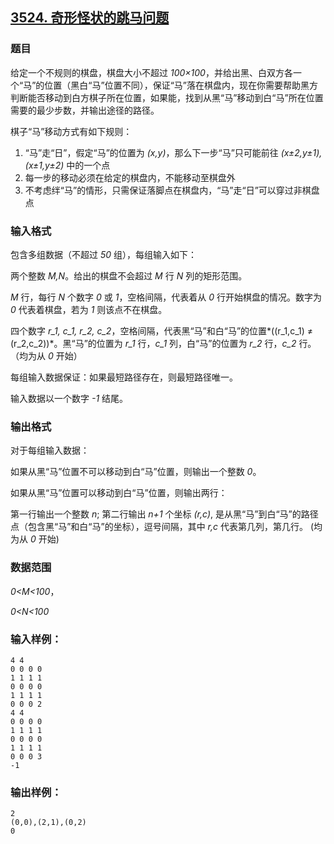 ## [3524. 奇形怪状的跳马问题](https://www.acwing.com/problem/content/3527/)

### 题目

给定一个不规则的棋盘，棋盘大小不超过 *100×100*，并给出黑、白双方各一个“马”的位置（黑白“马”位置不同），保证“马”落在棋盘内，现在你需要帮助黑方判断能否移动到白方棋子所在位置，如果能，找到从黑“马”移动到白“马”所在位置需要的最少步数，并输出途径的路径。

棋子“马”移动方式有如下规则：

1. “马”走“日”，假定“马”的位置为 *(x,y)*，那么下一步“马”只可能前往 *(x±2,y±1),(x±1,y±2)* 中的一个点
2. 每一步的移动必须在给定的棋盘内，不能移动至棋盘外
3. 不考虑绊“马”的情形，只需保证落脚点在棋盘内，“马”走“日”可以穿过非棋盘点

### 输入格式

包含多组数据（不超过 *50* 组），每组输入如下：

两个整数 *M,N*。给出的棋盘不会超过 *M* 行 *N* 列的矩形范围。

*M* 行，每行 *N* 个数字 *0* 或 *1*，空格间隔，代表着从 *0* 行开始棋盘的情况。数字为 *0* 代表着棋盘，若为 *1* 则该点不在棋盘。

四个数字 *r_1, c_1, r_2, c_2*，空格间隔，代表黑“马”和白“马”的位置*((r_1,c_1) ≠ (r_2,c_2))*。黑“马”的位置为 *r_1* 行，*c_1* 列，白“马”的位置为 *r_2* 行，*c_2* 行。（均为从 *0* 开始）

每组输入数据保证：如果最短路径存在，则最短路径唯一。

输入数据以一个数字 *-1* 结尾。

### 输出格式

对于每组输入数据：

如果从黑“马”位置不可以移动到白“马”位置，则输出一个整数 *0*。

如果从黑“马”位置可以移动到白“马”位置，则输出两行：

第一行输出一个整数 *n*; 第二行输出 *n+1* 个坐标 *(r,c)*, 是从黑“马”到白“马”的路径点（包含黑“马”和白“马”的坐标），逗号间隔，其中 *r,c* 代表第几列，第几行。 (均为从 *0* 开始)

### 数据范围

*0<M<100*，

*0<N<100*

### 输入样例：

```
4 4
0 0 0 0
1 1 1 1
0 0 0 0
1 1 1 1
0 0 0 2
4 4
0 0 0 0
1 1 1 1
0 0 0 0
1 1 1 1
0 0 0 3
-1
```

### 输出样例：

```
2
(0,0),(2,1),(0,2)
0
```

